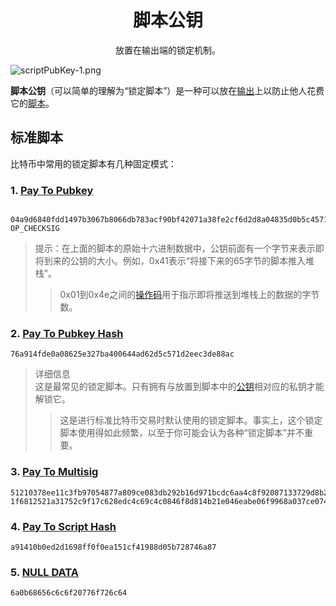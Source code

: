 # <center>脚本公钥<center>
<center>放置在输出端的锁定机制。</center>

![scriptPubKey-1.png](img/scriptPubKey-1.png)

**脚本公钥**（可以简单的理解为“锁定脚本”）是一种可以放在[输出](../output.md)上以防止他人花费它的[脚本](../../../../Script/Script.md)。

## 标准脚本
比特币中常用的锁定脚本有几种固定模式：

### 1. [Pay To Pubkey](../../../../Script/P2PK/P2PK.md)
```

04a9d6840fdd1497b3067b8066db783acf90bf42071a38fe2cf6d2d8a04835d0b5c45716d8d6012ab5d56c7824c39718f7bc7486d389cd0047f53785f9a63c0c9d OP_CHECKSIG
```
>提示：在上面的脚本的原始十六进制数据中，公钥前面有一个字节来表示即将到来的公钥的大小。例如，0x41表示“将接下来的65字节的脚本推入堆栈”。
>>0x01到0x4e之间的[操作码](https://en.bitcoin.it/wiki/Script#Constants)用于指示即将推送到堆栈上的数据的字节数。

### 2. [Pay To Pubkey Hash](../../../../Script/P2PKH/P2PKH.md)
```
76a914fde0a08625e327ba400644ad62d5c571d2eec3de88ac
```

>详细信息  
这是最常见的锁定脚本。只有拥有与放置到脚本中的[公钥](../../../../Keys/Public%20Key/Public%20Key.md)相对应的私钥才能解锁它。
>>这是进行标准比特币交易时默认使用的锁定脚本。事实上，这个锁定脚本使用得如此频繁，以至于你可能会认为各种“锁定脚本”并不重要。

### 3. [Pay To Multisig](../../../../Script/P2MS/P2MS.md)
```
51210378ee11c3fb97054877a809ce083db292b16d971bcdc6aa4c8f92087133729d8b211283b5fbf5cc62d4399dfa1025c3e306295264494722c5085ceadadf129 1f6812521a31752c9f17c628edc4c69c4c0846f8d814b21e046eabe06f9968a037ce0741c7453ae
```

### 4. [Pay To Script Hash](../../../../Script/P2SH/P2SH.md)
```
a91410b0ed2d1698ff0f0ea151cf41988d05b728746a87
```

### 5. [NULL DATA](../../../../Script/NULL%20DATA/NULL%20DATA.md)
```
6a0b68656c6c6f20776f726c64
```
